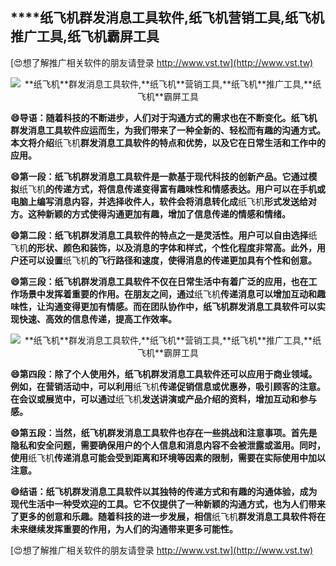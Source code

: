 ## ****纸飞机**群发消息工具软件,**纸飞机**营销工具,**纸飞机**推广工具,**纸飞机**霸屏工具**

[😍想了解推广相关软件的朋友请登录 http://www.vst.tw](http://www.vst.tw)

 <center><img src="https://vst.tw/MP4/tuiguang/png/3.png" alt="**纸飞机**群发消息工具软件,**纸飞机**营销工具,**纸飞机**推广工具,**纸飞机**霸屏工具"></center>

**😄导语：随着科技的不断进步，人们对于沟通方式的需求也在不断变化。**纸飞机**群发消息工具软件应运而生，为我们带来了一种全新的、轻松而有趣的沟通方式。本文将介绍**纸飞机**群发消息工具软件的特点和优势，以及它在日常生活和工作中的应用。**

**😄第一段：**纸飞机**群发消息工具软件是一款基于现代科技的创新产品。它通过模拟**纸飞机**的传递方式，将信息传递变得富有趣味性和情感表达。用户可以在手机或电脑上编写消息内容，并选择收件人，软件会将消息转化成**纸飞机**形式发送给对方。这种新颖的方式使得沟通更加有趣，增加了信息传递的情感和情绪。**

**😄第二段：**纸飞机**群发消息工具软件的特点之一是灵活性。用户可以自由选择**纸飞机**的形状、颜色和装饰，以及消息的字体和样式，个性化程度非常高。此外，用户还可以设置**纸飞机**的飞行路径和速度，使得消息的传递更加具有个性和创意。**

**😄第三段：**纸飞机**群发消息工具软件不仅在日常生活中有着广泛的应用，也在工作场景中发挥着重要的作用。在朋友之间，通过**纸飞机**传递消息可以增加互动和趣味性，让沟通变得更加有情感。而在团队协作中，**纸飞机**群发消息工具软件可以实现快速、高效的信息传递，提高工作效率。**

 <center><img src="https://vst.tw/MP4/tuiguang/png/6.png" alt="**纸飞机**群发消息工具软件,**纸飞机**营销工具,**纸飞机**推广工具,**纸飞机**霸屏工具"></center>

**😄第四段：除了个人使用外，**纸飞机**群发消息工具软件还可以应用于商业领域。例如，在营销活动中，可以利用**纸飞机**传递促销信息或优惠券，吸引顾客的注意。在会议或展览中，可以通过**纸飞机**发送讲演或产品介绍的资料，增加互动和参与感。**

**😄第五段：当然，**纸飞机**群发消息工具软件也存在一些挑战和注意事项。首先是隐私和安全问题，需要确保用户的个人信息和消息内容不会被泄露或滥用。同时，使用**纸飞机**传递消息可能会受到距离和环境等因素的限制，需要在实际使用中加以注意。**

**😄结语：**纸飞机**群发消息工具软件以其独特的传递方式和有趣的沟通体验，成为现代生活中一种受欢迎的工具。它不仅提供了一种新颖的沟通方式，也为人们带来了更多的创意和乐趣。随着科技的进一步发展，相信**纸飞机**群发消息工具软件将在未来继续发挥重要的作用，为人们的沟通带来更多可能性。**

[😍想了解推广相关软件的朋友请登录 http://www.vst.tw](http://www.vst.tw)



